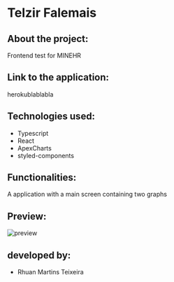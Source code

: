 # Telzir Falemais

## About the project:

Frontend test for MINEHR

## Link to the application:

herokublablabla

## Technologies used:

- Typescript
- React
- ApexCharts
- styled-components

## Functionalities:

A application with a main screen containing two graphs

## Preview:

![preview](FrontendTestDashboard\src\assets\images/dashboardPreview.png "preview")

## developed by:

- Rhuan Martins Teixeira

